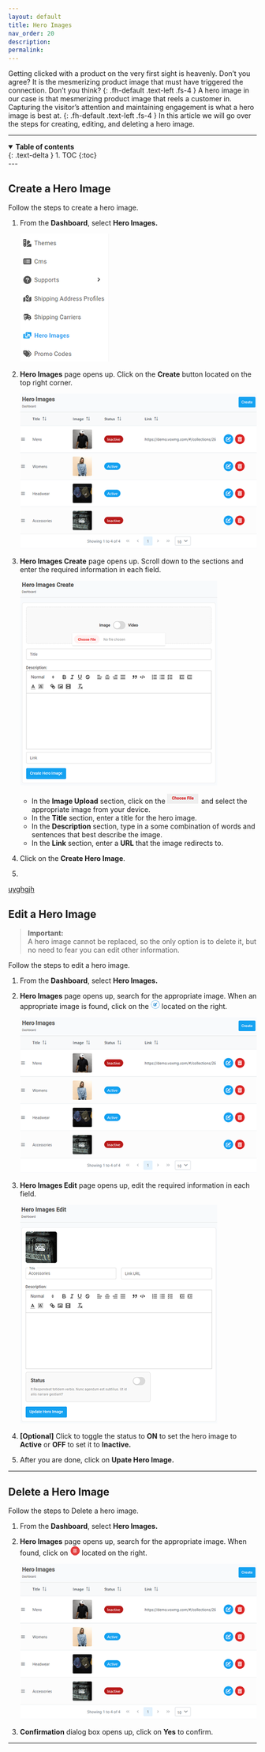 ```yaml
---
layout: default
title: Hero Images
nav_order: 20
description:
permalink:
---
```


Getting clicked with a product on the very first sight is heavenly. Don’t you agree?
It is the mesmerizing product image that must have triggered the connection. Don’t you think?
{: .fh-default .text-left .fs-4 }
A hero image in our case is that mesmerizing product image that reels a customer in.
Capturing the visitor’s attention and maintaining engagement is what a hero image is best at.
{: .fh-default .text-left .fs-4 }
In this article we will go over the steps for creating, editing, and deleting a hero image.

---

<details open markdown="block">
  <summary>
    <b>Table of contents</b>
  </summary>
  {: .text-delta }
1. TOC
{:toc}
</details>
---

## Create a Hero Image

Follow the steps to create a hero image.

1.  From the **Dashboard**, select **Hero Images.**

    ![hero_images](../../images/heroimages/heroimgdash.png)

2.  **Hero Images** page opens up. Click on the **Create** button located on the top right corner.

    ![hero_images_page](../../images/heroimages/hero_img_pages.png)

3.  **Hero Images Create** page opens up. Scroll down to the sections and enter the required information in each field.

    ![hero_images_create](../../images/heroimages/hero_img_create.png)

    - In the **Image Upload** section, click on the ![choose_files](../../images/buttons/herochfiles.png) and select the appropriate image from your device.
    - In the **Title** section, enter a title for the hero image.
    - In the **Description** section, type in a some combination of words and sentences that best describe the image.
    - In the **Link** section, enter a **URL** that the image redirects to.

4.  Click on the **Create Hero Image**.
5.

<a href="#top" id="back-to-top">uyghgjh</a>

## Edit a Hero Image

> **Important:**<br>
> A hero image cannot be replaced, so the only option is to delete it, but no need to fear you can edit other information.

Follow the steps to edit a hero image.

1. From the **Dashboard**, select **Hero Images.**

2. **Hero Images** page opens up, search for the appropriate image. When an appropriate image is found, click on the ![](../../images/buttons/herocheck.png) located on the right.

   ![hero_images_page](../../images/heroimages/hero_img_pages.png)

3. **Hero Images Edit** page opens up, edit the required information in each field.

   ![hero_edit_img](../../images/heroimages/hero_img_edit.png)

4. **[Optional]** Click to toggle the status to **ON** to set the hero image to **Active** or **OFF** to set it to **Inactive.**
5. After you are done, click on **Upate Hero Image.**

---

## Delete a Hero Image

Follow the steps to Delete a hero image.

1. From the **Dashboard**, select **Hero Images.**

2. **Hero Images** page opens up, search for the appropriate image. When found, click on ![hero_img_delete](../../images/buttons/herodel.png) located on the right.

   ![hero_images_page](../../images/heroimages/hero_img_pages.png)

3. **Confirmation** dialog box opens up, click on **Yes** to confirm.

---
